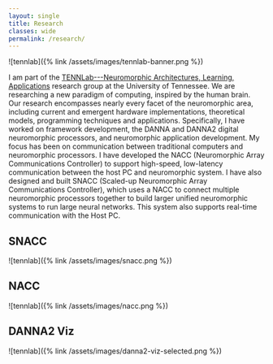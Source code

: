 ```yaml
---
layout: single
title: Research
classes: wide
permalink: /research/
---
```

![tennlab]({% link /assets/images/tennlab-banner.png %})

I am part of the [TENNLab---Neuromorphic Architectures, Learning, Applications](http://neuromorphic.eecs.utk.edu/) research group at the University of Tennessee.
We are researching a new paradigm of computing, inspired by the human brain.
Our research encompasses nearly every facet of the neuromorphic area, including current and emergent hardware implementations, theoretical models, programming techniques and applications.
Specifically, I have worked on framework development, the DANNA and DANNA2 digital neuromorphic processors, and neuromorphic application development.
My focus has been on communication between traditional computers and neuromorphic processors.
I have developed the NACC (Neuromorphic Array Communications Controller) to support high-speed, low-latency communication between the host PC and neuromorphic system.
I have also designed and built SNACC (Scaled-up Neuromorphic Array Communications Controller), which uses a NACC to connect multiple neuromorphic processors together to build larger unified neuromorphic systems to run large neural networks.
This system also supports real-time communication with the Host PC.

## SNACC
![tennlab]({% link /assets/images/snacc.png %})

## NACC
![tennlab]({% link /assets/images/nacc.png %})

## DANNA2 Viz
![tennlab]({% link /assets/images/danna2-viz-selected.png %})
